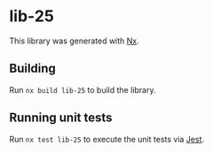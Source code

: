 # lib-25

This library was generated with [Nx](https://nx.dev).

## Building

Run `nx build lib-25` to build the library.

## Running unit tests

Run `nx test lib-25` to execute the unit tests via [Jest](https://jestjs.io).
